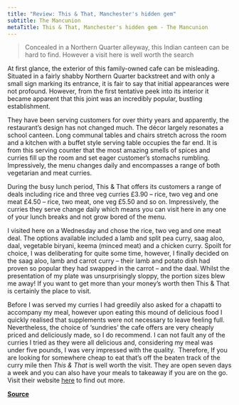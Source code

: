 ```yaml
---
title: "Review: This & That, Manchester's hidden gem"
subtitle: The Mancunion
metaTitle: This & That, Manchester's hidden gem - The Mancunion
---
```


> Concealed in a Northern Quarter alleyway, this Indian canteen can be hard to find. However a visit here is well worth the search

At first glance, the exterior of this family-owned cafe can be misleading. Situated in a fairly shabby Northern Quarter backstreet and with only a small sign marking its entrance, it is fair to say that initial appearances were not profound. However, from the first tentative peek into its interior it became apparent that this joint was an incredibly popular, bustling establishment.

They have been serving customers for over thirty years and apparently, the restaurant’s design has not changed much. The décor largely resonates a school canteen. Long communal tables and chairs stretch across the room and a kitchen with a buffet style serving table occupies the far end. It is from this serving counter that the most amazing smells of spices and curries fill up the room and set eager customer’s stomachs rumbling. Impressively, the menu changes daily and encompasses a range of both vegetarian and meat curries.

During the busy lunch period, This & That offers its customers a range of deals including rice and three veg curries £3.90 – rice, two veg and one meat £4.50 – rice, two meat, one veg £5.50 and so on. Impressively, the curries they serve change daily which means you can visit here in any one of your lunch breaks and not grow bored of the menu.

I visited here on a Wednesday and chose the rice, two veg and one meat deal. The options available included a lamb and split pea curry, saag aloo, daal, vegetable biryani, keema (minced meat) and a chicken curry. Spoilt for choice, I was deliberating for quite some time, however, I finally decided on the saag aloo, lamb and carrot curry – their lamb and potato dish had proven so popular they had swapped in the carrot – and the daal. Whilst the presentation of my plate was unsurprisingly sloppy, the portion sizes blew me away! If you want to get more than your money’s worth then This & That is certainly the place to visit.

Before I was served my curries I had greedily also asked for a chapatti to accompany my meal, however upon eating this mound of delicious food I quickly realised that supplements were not necessary to leave feeling full. Nevertheless, the choice of ‘sundries’ the cafe offers are very cheaply priced and deliciously made, so I do recommend. I can not fault any of the curries I tried as they were all delicious and, considering my meal was under five pounds, I was very impressed with the quality.  Therefore, If you are looking for somewhere cheap to eat that’s off the beaten track of the curry mile then _This & That_ is well worth the visit. They are open seven days a week and you can also have your meals to takeaway if you are on the go. Visit their website [here](https://thisandthatcafe.co.uk/) to find out more.

**[Source](https://mancunion.com/2017/10/04/review-this-that-manchesters-hidden-gem/)**
